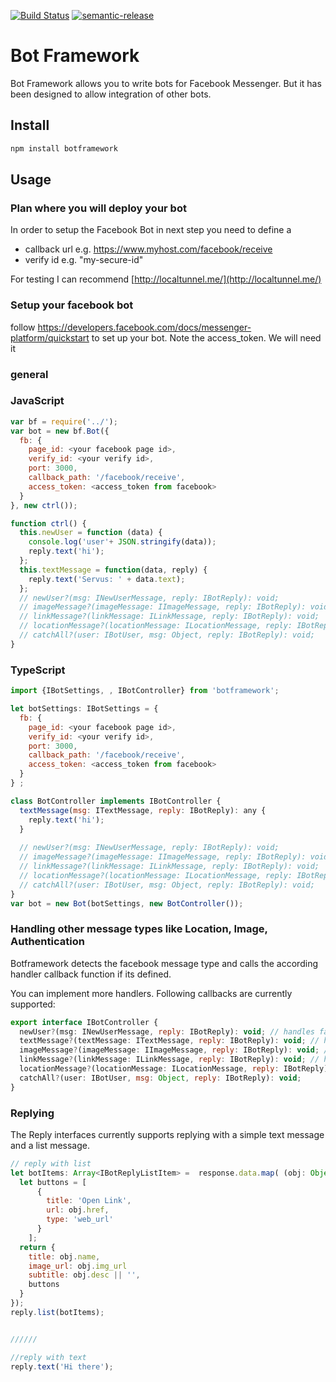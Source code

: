 [![Build Status](https://travis-ci.org/amitevski/botframework.svg?branch=master)](https://travis-ci.org/amitevski/botframework)
[![semantic-release](https://img.shields.io/badge/%20%20%F0%9F%93%A6%F0%9F%9A%80-semantic--release-e10079.svg)](https://github.com/semantic-release/semantic-release)

# Bot Framework

Bot Framework allows you to write bots for Facebook Messenger. But it has been designed to allow integration of other bots.

## Install
```bash
npm install botframework
```

## Usage

### Plan where you will deploy your bot

In order to setup the Facebook Bot in next step you need to define a

* callback url e.g. https://www.myhost.com/facebook/receive
* verify id e.g. "my-secure-id"

For testing I can recommend [http://localtunnel.me/](http://localtunnel.me/)
 

### Setup your facebook bot
follow https://developers.facebook.com/docs/messenger-platform/quickstart to set up your bot.
Note the access_token. We will need it

### general

### JavaScript

```javascript
var bf = require('../');
var bot = new bf.Bot({
  fb: {
    page_id: <your facebook page id>,
    verify_id: <your verify id>,
    port: 3000,
    callback_path: '/facebook/receive',
    access_token: <access_token from facebook>
  }
}, new ctrl());

function ctrl() {
  this.newUser = function (data) {
    console.log('user'+ JSON.stringify(data));
    reply.text('hi');
  };
  this.textMessage = function(data, reply) {
    reply.text('Servus: ' + data.text);
  };
  // newUser?(msg: INewUserMessage, reply: IBotReply): void;
  // imageMessage?(imageMessage: IImageMessage, reply: IBotReply): void;
  // linkMessage?(linkMessage: ILinkMessage, reply: IBotReply): void;
  // locationMessage?(locationMessage: ILocationMessage, reply: IBotReply): void;
  // catchAll?(user: IBotUser, msg: Object, reply: IBotReply): void;
}
```


### TypeScript

```javascript
import {IBotSettings, , IBotController} from 'botframework';

let botSettings: IBotSettings = {
  fb: {
    page_id: <your facebook page id>,
    verify_id: <your verify id>,
    port: 3000,
    callback_path: '/facebook/receive',
    access_token: <access_token from facebook>
  }
} ;

class BotController implements IBotController {
  textMessage(msg: ITextMessage, reply: IBotReply): any {
    reply.text('hi');
  }
  
  // newUser?(msg: INewUserMessage, reply: IBotReply): void;
  // imageMessage?(imageMessage: IImageMessage, reply: IBotReply): void;
  // linkMessage?(linkMessage: ILinkMessage, reply: IBotReply): void;
  // locationMessage?(locationMessage: ILocationMessage, reply: IBotReply): void;
  // catchAll?(user: IBotUser, msg: Object, reply: IBotReply): void;
}
var bot = new Bot(botSettings, new BotController());
```

### Handling other message types like Location, Image, Authentication

Botframework detects the facebook message type and calls the according handler callback function if its defined.

You can implement more handlers. Following callbacks are currently supported:

```javascript
export interface IBotController {
  newUser?(msg: INewUserMessage, reply: IBotReply): void; // handles facebook Authentication callback
  textMessage?(textMessage: ITextMessage, reply: IBotReply): void; // handles text only messages
  imageMessage?(imageMessage: IImageMessage, reply: IBotReply): void; // handles received images
  linkMessage?(linkMessage: ILinkMessage, reply: IBotReply): void; // handles received links from mobile phone sendTo Plugin
  locationMessage?(locationMessage: ILocationMessage, reply: IBotReply): void; // handles received locations
  catchAll?(user: IBotUser, msg: Object, reply: IBotReply): void;
}
```

### Replying

The Reply interfaces currently supports replying with a simple text message and a list message.

```javascript
// reply with list
let botItems: Array<IBotReplyListItem> =  response.data.map( (obj: Object) => {
  let buttons = [
      {
        title: 'Open Link',
        url: obj.href,
        type: 'web_url'
      }
    ];
  return {
    title: obj.name,
    image_url: obj.img_url
    subtitle: obj.desc || '',
    buttons
  }
});
reply.list(botItems);


//////

//reply with text
reply.text('Hi there');

```